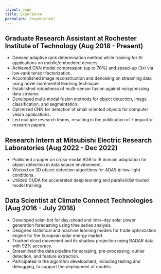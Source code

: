 ```yaml
---
layout: page
title: Experience
permalink: /experience/
---
```


## Graduate Research Assistant at Rochester Institute of Technology (Aug 2018 - Present)

- Devised adaptive rank determination method while training for AI applications on mobile/embedded devices.
- Achieved CNN model compression (up to 70%) and speed-up (3x) via low-rank tensor factorization.
- Accomplished image reconstruction and denoising on streaming data using novel incremental learning technique.
- Established robustness of multi-sensor fusion against noisy/missing data streams.
- Developed multi-modal fusion methods for object detection, image classification, and segmentation.
- Optimized CNN for detection of small oriented objects for computer vision applications.
- Led multiple research teams, resulting in the publication of 7 impactful research papers.

## Research Intern at Mitsubishi Electric Research Laboratories (Aug 2022 - Dec 2022)

- Published a paper on cross-modal RGB to IR domain adaptation for object detection in data scarce environment.
- Worked on 3D object detection algorithms for ADAS in low-light conditions.
- Utilized CUDA for accelerated deep learning and parallel/distributed model training.

## Data Scientist at Climate Connect Technologies (Aug 2016 - July 2018)

- Developed solar-bot for day-ahead and intra-day solar power generation forecasting using time series analysis.
- Designed statistical and machine learning models for trade optimization engine for the European solar energy market.
- Tracked cloud movement and its shadow projection using RADAR data with 92% accuracy.
- Streamlined the data pipeline for scraping, pre-processing, outlier detection, and feature extraction.
- Participated in the algorithm development, including testing and debugging, to support the deployment of models.
